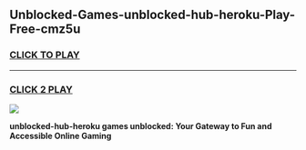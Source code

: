 
## Unblocked-Games-unblocked-hub-heroku-Play-Free-cmz5u
<h3>
<a href="https://premium76.site?title=unblocked-hub-heroku&ref=19M">CLICK TO PLAY</a></h3>
<hr>

<h3>
<a href="https://premium76.site?title=unblocked-hub-heroku&ref=19M">CLICK 2 PLAY</a>
  
</h3>

<a href="https://premium76.site?title=unblocked-hub-heroku&ref=19M"><img src="https://clearcache.store/games.png"></a>


**unblocked-hub-heroku games unblocked: Your Gateway to Fun and Accessible Online Gaming**
